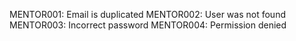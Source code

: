 MENTOR001: Email is duplicated
MENTOR002: User was not found
MENTOR003: Incorrect password
MENTOR004: Permission denied
